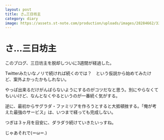 ```yaml
---
layout: post
title: さ…三日坊主
category: diary
image: https://assets.st-note.com/production/uploads/images/28284662/336ec6a57810587d2e90fbf91e33a424.jpg
---
```


# さ…三日坊主

このブログ、三日坊主を脱却しついに3週間が経過した。

Twitterみたいなノリで続ければ続くのでは？　という仮説から始めてみたけど、案外よかったかもしれない。

やっぱ出来るだけがんばらないようにするのがコツだなと思う。別にやらなくてもいいけど、なんとなくやるというのが一番続く気がする。

逆に、最初からサグラダ・ファミリアを作ろうとすると大抵頓挫する。「俺が考えた最強のサービス」は、いつまで経っても完成しない。

つぎは３ヶ月を目安に、ダラダラ続けていきたいっすね。

じゃあそれで(＝ω＝.)